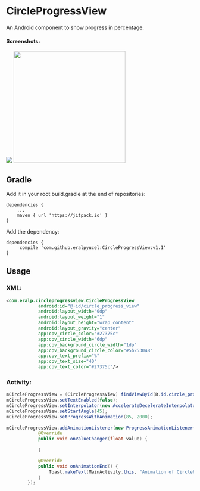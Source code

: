 # CircleProgressView
An Android component to show progress in percentage.

#### Screenshots:
![](https://github.com/eralpyucel/CircleProgressView/blob/master/preview.gif)
<img src="https://github.com/eralpyucel/CircleProgressView/blob/master/preview_image.png" width="300">

## Gradle

Add it in your root build.gradle at the end of repositories:

```
dependencies {
    ...
    maven { url 'https://jitpack.io' }
}
```

Add the dependency:

```
dependencies {
     compile 'com.github.eralpyucel:CircleProgressView:v1.1'
}
```


## Usage
### XML:
```xml
<com.eralp.circleprogressview.CircleProgressView
            android:id="@+id/circle_progress_view"
            android:layout_width="0dp"
            android:layout_weight="1"
            android:layout_height="wrap_content"
            android:layout_gravity="center"
            app:cpv_circle_color="#27375c"
            app:cpv_circle_width="6dp"
            app:cpv_background_circle_width="1dp"
            app:cpv_background_circle_color="#5b253048"
            app:cpv_text_prefix="%"
            app:cpv_text_size="40"
            app:cpv_text_color="#27375c"/>
```

### Activity:
```java
mCircleProgressView = (CircleProgressView) findViewById(R.id.circle_progress_view);
mCircleProgressView.setTextEnabled(false);
mCircleProgressView.setInterpolator(new AccelerateDecelerateInterpolator());
mCircleProgressView.setStartAngle(45);
mCircleProgressView.setProgressWithAnimation(85, 2000);
        
mCircleProgressView.addAnimationListener(new ProgressAnimationListener() {
            @Override
            public void onValueChanged(float value) {
                
            }

            @Override
            public void onAnimationEnd() {
                Toast.makeText(MainActivity.this, "Animation of CircleProgressView done", Toast.LENGTH_SHORT).show();
            }
        });
				
```
